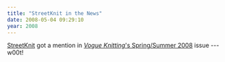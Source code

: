 ```yaml
---
title: "StreetKnit in the News"
date: 2008-05-04 09:29:10
year: 2008
---
```

<a href="http://www.streetknit.ca">StreetKnit</a> got a mention in <a href="http://www.vogueknitting.com/?q=node/445"><em>Vogue Knitting</em>'s Spring/Summer 2008</a> issue --- w00t!
